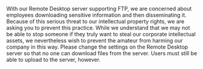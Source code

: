 With our Remote Desktop server supporting FTP, we are concerned about employees downloading sensitive information and then disseminating it.  Because of this serious threat to our intellectual property rights, we are asking you to prevent this practice.  While we understand that we may not be able to stop someone if they truly want to steal our corporate intellectual assets, we nevertheless wish to prevent the amateur from harming our company in this way.  Please change the settings on the Remote Desktop server so that no one can download files from the server.  Users must still be able to upload to the server, however.
